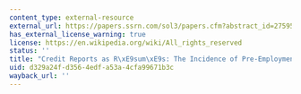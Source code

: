 ```yaml
---
content_type: external-resource
external_url: https://papers.ssrn.com/sol3/papers.cfm?abstract_id=2759560
has_external_license_warning: true
license: https://en.wikipedia.org/wiki/All_rights_reserved
status: ''
title: "Credit Reports as R\xE9sum\xE9s: The Incidence of Pre-Employment Credit Screening"
uid: d329a24f-d356-4edf-a53a-4cfa99671b3c
wayback_url: ''
---
```

